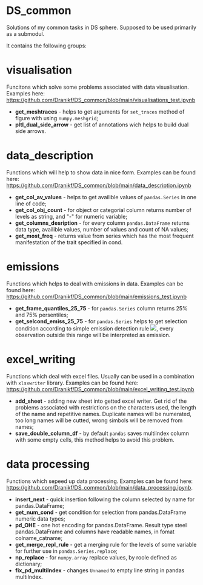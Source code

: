 # DS_common
Solutions of my common tasks in DS sphere. Supposed to be used primarily as a submodul.

It contains the following groups:

# visualisation
Funcitons which solve some problems associated with data visualisation.
Examples here: https://github.com/Dranikf/DS_common/blob/main/visualisations_test.ipynb

- **get_meshtraces** - helps to get arguments for `set_traces` method of figure with using `numpy.meshgrid`;
- **pltl_dual_side_arrow** - get list of annotations wich helps to build dual side arrows.

# data_description

Functions which will help to show data in nice form. Examples can be found here: https://github.com/Dranikf/DS_common/blob/main/data_description.ipynb

- **get_col_av_values** - helps to get availible values of `pandas.Series` in one line of code;<br>
- **get_col_obj_count** - for object or categorial column returns number of levels as string, and "-" for numeric variable;
- **get_columns_desription** - for every column `pandas.DataFrame` returns data type, availible values, number of values and count of NA values;
- **get_most_freq** - returns value from series which has the most frequent manifestation of the trait specified in cond.

# emissions

Functions which helps to deal with emissions in data. Examples can be found here: https://github.com/Dranikf/DS_common/blob/main/emissions_test.ipynb

- **get_frame_quantiles_25_75** - for `pandas.Series` column returns 25% and 75% persentiles;
- **get_selcond_emiss_25_75** - for `pandas.Series` helps to get selection condition according to simple emission detection rule <img src="https://latex.codecogs.com/gif.latex?[x_{25}-b(x_{75}-x_{25});x_{75}+b(x_{75}-x_{25})]"/>, every observation outside this range will be interpreted as emission.

# excel_writing

Functions which deal with excel files. Usually can be used in a combination with `xlsxwriter` library. Examples can be found here: https://github.com/Dranikf/DS_common/blob/main/excel_writing_test.ipynb

- **add_sheet** - adding new sheet into getted excel writer. Get rid of the problems associated with restrictions on the characters used, the length of the name and repetitive names. Duplicate names will be numerated, too long names will be cutted, wrong simbols will be removed from names;
- **save_double_column_df** - by default `pandas` saves multiindex column with some empty cells, this method helps to avoid this problem.


# data processing

Functions which sepeed up data processing. Examples can be found here: https://github.com/Dranikf/DS_common/blob/main/data_processing.ipynb.

- **insert_next** - quick insertion following the column selected by name for pandas.DataFrame;
- **get_num_cond** - get condition for selection from pandas.DataFrame numeric data types;
- **pd_OHE** - one hot encoding for pandas.DataFrame. Result type steel pandas.DataFrame and columns have readable names, in fomat colname_catname;
- **get_merge_repl_rule** - get a merging rule for the levels of some variable for further use in `pandas.Series.replace`;
- **np_replace** - for `numpy.array` replace values, by roole defined as dictionary;
- **fix_pd_multiIndex** - changes `Unnamed` to empty line string in pandas multiIndex.